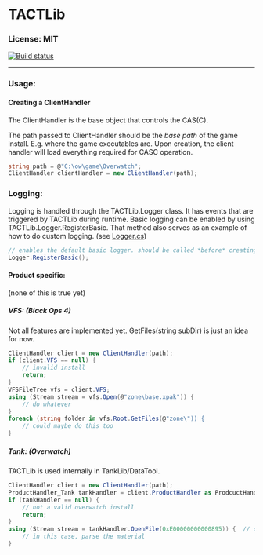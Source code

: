 # TACTLib 

### License: MIT
[![Build status](https://ci.appveyor.com/api/projects/status/7341i7g2qupdle6l?svg=true)](https://ci.appveyor.com/project/yukimono/tactlib)

----

### Usage:
#### Creating a ClientHandler
The ClientHandler is the base object that controls the CAS(C). 

The path passed to ClientHandler should be the *base path* of the game install. E.g. where the game executables are. Upon creation, the client handler will load everything required for CASC operation.
```c#
string path = @"C:\ow\game\Overwatch";
ClientHandler clientHandler = new ClientHandler(path);
```

### Logging:
Logging is handled through the TACTLib.Logger class. It has events that are triggered by TACTLib during runtime.
Basic logging can be enabled by using TACTLib.Logger.RegisterBasic. That method also serves as an example of how to do custom logging. (see [Logger.cs](https://github.com/overtools/TACTLib/blob/master/TACTLib/Logger.cs))

```c#
// enables the default basic logger. should be called *before* creating the client
Logger.RegisterBasic();
```

#### Product specific:
(none of this is true yet)
 
##### VFS: (Black Ops 4)
Not all features are implemented yet. GetFiles(string subDir) is just an idea for now.
```c#
ClientHandler client = new ClientHandler(path);
if (client.VFS == null) {
    // invalid install
    return;
}
VFSFileTree vfs = client.VFS;
using (Stream stream = vfs.Open(@"zone\base.xpak")) {
    // do whatever
}
foreach (string folder in vfs.Root.GetFiles(@"zone\")) {
    // could maybe do this too
}
```
##### Tank: (Overwatch)
TACTLib is used internally in TankLib/DataTool.
```c#
ClientHandler client = new ClientHandler(path);
ProductHandler_Tank tankHandler = client.ProductHandler as ProdcuctHandler_Tank;
if (tankHandler == null) {
    // not a valid overwatch install
    return;
}
using (Stream stream = tankHandler.OpenFile(0xE00000000000895)) {  // open any asset you want
    // in this case, parse the material
}
```
